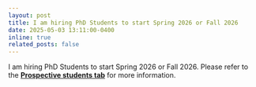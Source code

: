 ```yaml
---
layout: post
title: I am hiring PhD Students to start Spring 2026 or Fall 2026
date: 2025-05-03 13:11:00-0400
inline: true
related_posts: false
---
```


I am hiring PhD Students to start Spring 2026 or Fall 2026. Please refer to the **[Prospective students tab](/prospective_students/)** for more information.